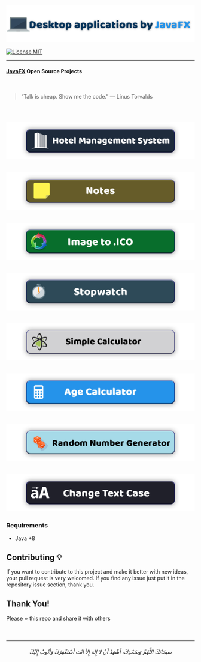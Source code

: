 <img src="/readme-images/title.jpg" alt="link">


[![License MIT](https://img.shields.io/badge/license-MIT-blue.svg)](https://raw.githubusercontent.com/AbdelrahmanBayoumi/Desktop-Applications-JavaFX/master/LICENSE)

-----------

#### [JavaFX](https://openjfx.io/) Open Source Projects
<br>

> “Talk is cheap. Show me the code.” 
> ― Linus Torvalds


<br>

<a href="/Hotel-Management-System-JavaFX"> <img src="/readme-images/hotel.jpg" alt="link"> </a>
<br>
------

<a href="/Note-JavaFX"> <img src="/readme-images/notes.jpg" alt="link"> </a>
<br>
-----------
<a href="/Convert-Img-To-Icon-JavaFX"> <img src="/readme-images/ImageToICO.jpg" alt="link"> </a>
<br>
-----------
<a href="/StopWatch-JavaFX"> <img src="/readme-images/stopwatch.jpg" alt="link"> </a>
<br>
-----------
<a href="/Simple-Calculator-JavaFX"> <img src="/readme-images/calculator.jpg" alt="link"> </a>
<br>
-----------
<a href="/AgeCalculator-JavaFX"> <img src="/readme-images/age.jpg" alt="link"> </a>
<br>
-----------
<a href="/Random-Number-Generator-JavaFX"> <img src="/readme-images/randomNumber.jpg" alt="link"> </a>
<br>
-----------
<a href="/ChangeCase-JavaFX"> <img src="/readme-images/changeCase.jpg" alt="link"> </a>
<br>
-----------


### Requirements
* Java +8


## Contributing 💡
If you want to contribute to this project and make it better with new ideas, your pull request is very welcomed.
If you find any issue just put it in the repository issue section, thank you.


## Thank You!
Please ⭐️ this repo and share it with others


<br>

-----------

<h6 align="center">سبحَانَكَ اللَّهُمَّ وَبِحَمْدِكَ، أَشْهَدُ أَنْ لا إِلهَ إِلأَ انْتَ أَسْتَغْفِرُكَ وَأَتْوبُ إِلَيْكَ</h6>
